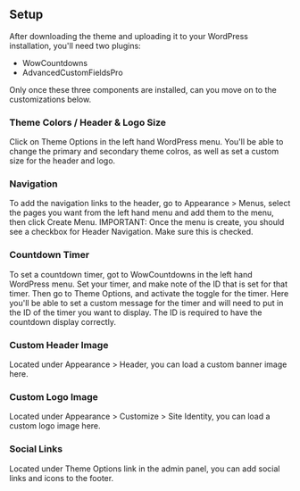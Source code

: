## Setup
After downloading the theme and uploading it to your WordPress installation, you'll need two plugins:
- WowCountdowns
- AdvancedCustomFieldsPro

Only once these three components are installed, can you move on to the customizations below.

### Theme Colors / Header & Logo Size
Click on Theme Options in the left hand WordPress menu. You'll be able to change the primary and secondary theme colros, as well as set a custom size for the header and logo.

### Navigation
To add the navigation links to the header, go to Appearance > Menus, select the pages you want from the left hand menu and add them to the menu, then click Create Menu. IMPORTANT: Once the menu is create, you should see a checkbox for Header Navigation. Make sure this is checked.

### Countdown Timer
To set a countdown timer, got to WowCountdowns in the left hand WordPress menu. Set your timer, and make note of the ID that is set for that timer. Then go to Theme Options, and activate the toggle for the timer. Here you'll be able to set a custom message for the timer and will need to put in the ID of the timer you want to display. The ID is required to have the countdown display correctly.

### Custom Header Image
Located under Appearance > Header, you can load a custom banner image here.

### Custom Logo Image
Located under Appearance > Customize > Site Identity, you can load a custom logo image here.

### Social Links
Located under Theme Options link in the admin panel, you can add social links and icons to the footer.

